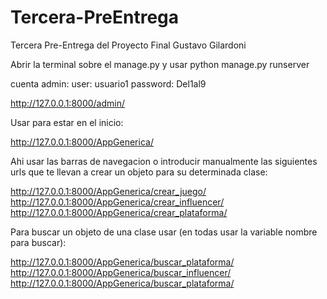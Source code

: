 # Tercera-PreEntrega
Tercera Pre-Entrega del Proyecto Final Gustavo Gilardoni

Abrir la terminal sobre el manage.py y usar python manage.py runserver

cuenta admin: user: usuario1      password: Del1al9

http://127.0.0.1:8000/admin/

Usar para estar en el inicio:

http://127.0.0.1:8000/AppGenerica/

Ahi usar las barras de navegacion o introducir manualmente las siguientes urls que te llevan a crear un objeto para su determinada clase:

http://127.0.0.1:8000/AppGenerica/crear_juego/
http://127.0.0.1:8000/AppGenerica/crear_influencer/
http://127.0.0.1:8000/AppGenerica/crear_plataforma/

Para buscar un objeto de una clase usar (en todas usar la variable nombre para buscar):

http://127.0.0.1:8000/AppGenerica/buscar_plataforma/
http://127.0.0.1:8000/AppGenerica/buscar_influencer/
http://127.0.0.1:8000/AppGenerica/buscar_plataforma/
